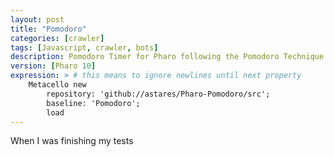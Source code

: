 ```yaml
---
layout: post
title: "Pomodoro"
categories: [crawler]
tags: [Javascript, crawler, bots]
description: Pomodoro Timer for Pharo following the Pomodoro Technique
version: [Pharo 10]
expression: > # this means to ignore newlines until next property
    Metacello new 
	    repository: 'github://astares/Pharo-Pomodoro/src';
	    baseline: 'Pomodoro';
	    load
---
```


When I was finishing my tests
